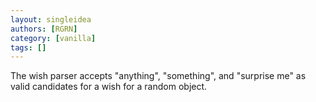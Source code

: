 ```yaml
---
layout: singleidea
authors: [RGRN]
category: [vanilla]
tags: []
---
```

The wish parser accepts "anything", "something", and "surprise me" as valid candidates for a wish for a random object.
